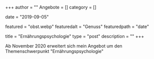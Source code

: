+++
author = ""
Angebote = []
category = []

date = "2019-09-05"

featured = "obst.webp"
featuredalt = "Genuss"
featuredpath = "date"


title = "Ernährungspsychologie"
type = "post"
description = ""
+++


Ab November 2020 erweitert sich mein Angebot um den Themenschwerpunkt "Ernährungspsychologie"

